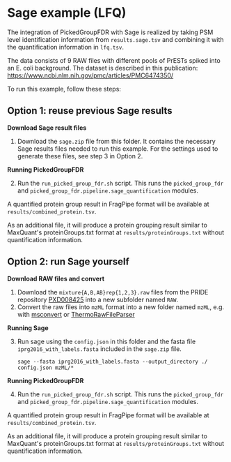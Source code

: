 # Sage example (LFQ)

The integration of PickedGroupFDR with Sage is realized by taking PSM level identification information from `results.sage.tsv` and combining it with the quantification information in `lfq.tsv`.

The data consists of 9 RAW files with different pools of PrESTs spiked into an E. coli background.
The dataset is described in this publication: https://www.ncbi.nlm.nih.gov/pmc/articles/PMC6474350/

To run this example, follow these steps:

## Option 1: reuse previous Sage results

**Download Sage result files**

1. Download the `sage.zip` file from this folder. It contains the necessary Sage results files needed to run this example. For the settings used to generate these files, see step 3 in Option 2.

**Running PickedGroupFDR**

2. Run the `run_picked_group_fdr.sh` script. This runs the `picked_group_fdr` and `picked_group_fdr.pipeline.sage_quantification` modules.

A quantified protein group result in FragPipe format will be available at `results/combined_protein.tsv`.

As an additional file, it will produce a protein grouping result similar to MaxQuant's proteinGroups.txt format at `results/proteinGroups.txt` without quantification information.


## Option 2: run Sage yourself

**Download RAW files and convert**

1. Download the `mixture{A,B,AB}rep{1,2,3}.raw` files from the PRIDE repository [PXD008425](https://www.ebi.ac.uk/pride/archive/projects/PXD008425) into a new subfolder named `RAW`.
2. Convert the raw files into `mzML` format into a new folder named `mzML`, e.g. with [msconvert](https://proteowizard.sourceforge.io/download.html) or [ThermoRawFileParser](https://github.com/compomics/ThermoRawFileParser)

**Running Sage**

3. Run sage using the `config.json` in this folder and the fasta file `iprg2016_with_labels.fasta` included in the `sage.zip` file.
   ```
   sage --fasta iprg2016_with_labels.fasta --output_directory ./ config.json mzML/*
   ```

**Running PickedGroupFDR**

4. Run the `run_picked_group_fdr.sh` script. This runs the `picked_group_fdr` and `picked_group_fdr.pipeline.sage_quantification` modules.

A quantified protein group result in FragPipe format will be available at `results/combined_protein.tsv`.

As an additional file, it will produce a protein grouping result similar to MaxQuant's proteinGroups.txt format at `results/proteinGroups.txt` without quantification information.

